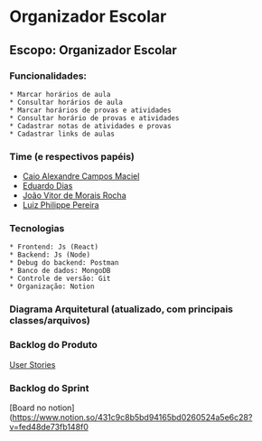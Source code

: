 # Organizador Escolar

## Escopo: Organizador Escolar

### Funcionalidades:
    * Marcar horários de aula
    * Consultar horários de aula
    * Marcar horários de provas e atividades
    * Consultar horário de provas e atividades
    * Cadastrar notas de atividades e provas
    * Cadastrar links de aulas

### Time (e respectivos papéis)
   * [Caio Alexandre Campos Maciel](https://github.com/kaioalex2018)
   * [Eduardo Dias](https://github.com/eduardo2512)
   * [João Vitor de Morais Rocha](https://github.com/joaovmr)
   * [Luiz Philippe Pereira](https://github.com/LuizPPA)
   
### Tecnologias
    * Frontend: Js (React)
    * Backend: Js (Node)
    * Debug do backend: Postman
    * Banco de dados: MongoDB
    * Controle de versão: Git
    * Organização: Notion
 
### Diagrama Arquitetural (atualizado, com principais classes/arquivos)

### Backlog do Produto
   [User Stories](https://www.notion.so/4489b796accd47eaa7cbfa46d315466b?v=5abcfbbe05604c30958bb7ac909ed513)

### Backlog do Sprint
   [Board no notion](https://www.notion.so/431c9c8b5bd94165bd0260524a5e6c28?v=fed48de73fb148f0